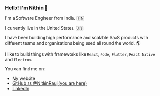### Hello! I'm Nithin 👋

I'm a Software Engineer from India. 🇮🇳

I currently live in the United States. 🇺🇸

I have been building high performance and scalable SaaS products with different teams and organizations being used all round the world. 🌎

I like to build things with frameworks like ```React```, ```Node```, ```Flutter```, ```React Native``` and ```Electron```.

You can find me on:

* [My website](https://portfolio-nithinrauj.vercel.app/)
* [GitHub as @NithinRauj (you are here)](https://github.com/NithinRauj)
* [LinkedIn](https://www.linkedin.com/in/nithinrauj1712/)
